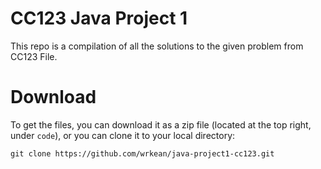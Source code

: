 # CC123 Java Project 1
This repo is a compilation of all the solutions to the given problem from CC123 File.<br>

# Download
To get the files, you can download it as a zip file (located at the top right, under `code`), or you can clone it to your local directory:
```
git clone https://github.com/wrkean/java-project1-cc123.git
```
